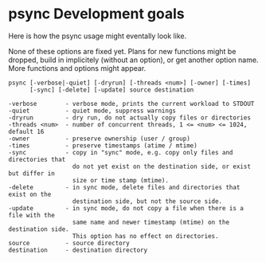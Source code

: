 psync Development goals
=======================

Here is how the psync usage might eventally look like.

None of these options are fixed yet. Plans for new functions might be dropped,
build in implicitely (without an option), or get another option name. More
functions and options might appear.

	psync [-verbose|-quiet] [-dryrun] [-threads <num>] [-owner] [-times]
	      [-sync] [-delete] [-update] source destination

	-verbose        - verbose mode, prints the current workload to STDOUT
	-quiet          - quiet mode, suppress warnings
    -dryrun         - dry run, do not actually copy files or directories
	-threads <num>  - number of concurrent threads, 1 <= <num> <= 1024, default 16
	-owner          - preserve ownership (user / group)
	-times          - preserve timestamps (atime / mtime)
	-sync			- copy in "sync" mode, e.g. copy only files and directories that
	                  do not yet exist on the destination side, or exist but differ in
	                  size or time stamp (mtime).
	-delete         - in sync mode, delete files and directories that exist on the
	                  destination side, but not the source side.
	-update         - in sync mode, do not copy a file when there is a file with the
	                  same name and newer timestamp (mtime) on the destination side.
	                  This option has no effect on directories.
	source          - source directory
	destination     - destination directory

